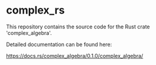 # complex_rs

This repository contains the source code
for the Rust crate 'complex_algebra'.

Detailed documentation can be found here:

https://docs.rs/complex_algebra/0.1.0/complex_algebra/


